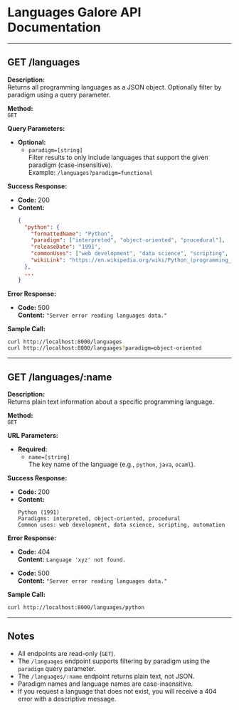 # Languages Galore API Documentation

---

## GET /languages

**Description:**  
Returns all programming languages as a JSON object. Optionally filter by paradigm using a query parameter.

**Method:**  
`GET`

**Query Parameters:**

- **Optional:**
  - `paradigm=[string]`  
    Filter results to only include languages that support the given paradigm (case-insensitive).  
    Example: `/languages?paradigm=functional`

**Success Response:**

- **Code:** 200  
- **Content:**  
    ```json
    {
      "python": {
        "formattedName": "Python",
        "paradigm": ["interpreted", "object-oriented", "procedural"],
        "releaseDate": "1991",
        "commonUses": ["web development", "data science", "scripting", "automation"],
        "wikiLink": "https://en.wikipedia.org/wiki/Python_(programming_language)"
      },
      ...
    }
    ```

**Error Response:**

- **Code:** 500  
  **Content:** `"Server error reading languages data."`

**Sample Call:**

```bash
curl http://localhost:8000/languages
curl http://localhost:8000/languages?paradigm=object-oriented
```

---

## GET /languages/:name

**Description:**  
Returns plain text information about a specific programming language.

**Method:**  
`GET`

**URL Parameters:**

- **Required:**
  - `name=[string]`  
    The key name of the language (e.g., `python`, `java`, `ocaml`).

**Success Response:**

- **Code:** 200  
- **Content:**  
    ```
    Python (1991)
    Paradigms: interpreted, object-oriented, procedural
    Common uses: web development, data science, scripting, automation
    ```

**Error Response:**

- **Code:** 404  
  **Content:** `Language 'xyz' not found.`

- **Code:** 500  
  **Content:** `"Server error reading languages data."`

**Sample Call:**

```bash
curl http://localhost:8000/languages/python
```

---

## Notes

- All endpoints are read-only (`GET`).
- The `/languages` endpoint supports filtering by paradigm using the `paradigm` query parameter.
- The `/languages/:name` endpoint returns plain text, not JSON.
- Paradigm names and language names are case-insensitive.
- If you request a language that does not exist, you will receive a 404 error with a descriptive message.